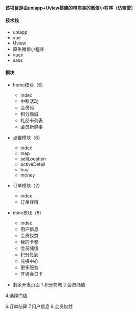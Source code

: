 #### 该项目是由uniapp+Uview搭建的电商类的微信小程序（仿奈雪）

#### 技术栈
+ uniapp
+ vue
+ Uview
+ 原生微信小程序
+ vuex
+ sass

#### 模块
+ home模块（6）
	+ index
	<!-- + money -->
	+ 中秋活动
	+ 会员码
	+ 积分商城
	+ 礼品卡列表
	+ 会员新鲜事
+ 点餐模块（6）
	+ index
	+ map
	+ sellLocation
	+ activeDetail
	+ buy
	+ money
+ 订单模块（2）
	+ index
	+ 订单详情
+ mine模块（8）
	+ index
	<!-- + 会员码 -->
	+ 用户信息
	+ 会员权益
	+ 我的卡卷
	<!-- + 积分商城 -->
	+ 会员储值
	<!-- + 礼品卡列表 -->
	+ 积分签到
	+ 兑换中心
	<!-- + sellLocation -->
	+ 更多服务
	+ 开通会员卡


+ 剩余开发页面
1.积分商城
2.会员储值
<!-- 3.我的地址 -->
4.选择门店
<!-- 5.活动详情 -->
6.订单结算
7.用户信息
8.会员权益
<!-- 9.我的卡卷 -->


